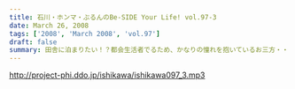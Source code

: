 ```yaml
---
title: 石川・ホンマ・ぶるんのBe-SIDE Your Life! vol.97-3
date: March 26, 2008
tags: ['2008', 'March 2008', 'vol.97']
draft: false
summary: 田舎に泊まりたい！？都会生活者でるため、かなりの憧れを抱いているお三方・・・。はたして、ビーサイ最果ての地ツアーは実現するのか！？ビーサイ１００回＆二周年記念事業にご注目下さいね。NAMAE
---
```


http://project-phi.ddo.jp/ishikawa/ishikawa097_3.mp3